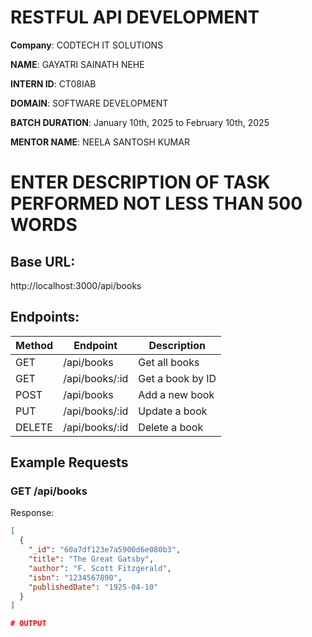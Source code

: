 # RESTFUL API DEVELOPMENT

**Company**: CODTECH IT SOLUTIONS

**NAME**: GAYATRI SAINATH NEHE

**INTERN ID**: CT08IAB

**DOMAIN**: SOFTWARE DEVELOPMENT

**BATCH DURATION**: January 10th, 2025 to February 10th, 2025

**MENTOR NAME**: NEELA SANTOSH KUMAR

# ENTER DESCRIPTION OF TASK PERFORMED NOT LESS THAN 500 WORDS

## Base URL:
http://localhost:3000/api/books

## Endpoints:

| Method | Endpoint      | Description              |
|--------|---------------|--------------------------|
| GET    | /api/books    | Get all books             |
| GET    | /api/books/:id| Get a book by ID          |
| POST   | /api/books    | Add a new book            |
| PUT    | /api/books/:id| Update a book             |
| DELETE | /api/books/:id| Delete a book             |

## Example Requests

### GET /api/books
Response:
```json
[
  {
    "_id": "60a7df123e7a5900d6e080b3",
    "title": "The Great Gatsby",
    "author": "F. Scott Fitzgerald",
    "isbn": "1234567890",
    "publishedDate": "1925-04-10"
  }
]

# OUTPUT


